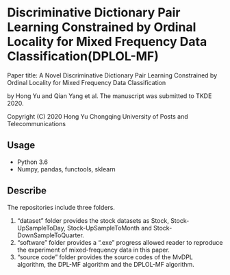 # Discriminative Dictionary Pair Learning Constrained by Ordinal Locality for Mixed Frequency Data Classification(DPLOL-MF)

Paper title:
A Novel Discriminative Dictionary Pair Learning Constrained by Ordinal Locality for Mixed Frequency Data Classification

by Hong Yu and Qian Yang et al.
The manuscript was submitted to TKDE 2020.

Copyright (C) 2020
Hong Yu
Chongqing University of Posts and Telecommunications

## Usage

- Python 3.6
- Numpy, pandas, functools, sklearn

## Describe

The repositories include three folders.
1. “dataset” folder provides the stock datasets as Stock, Stock-UpSampleToDay, Stock-UpSampleToMonth and Stock-DownSampleToQuarter.
2. “software” folder provides a “.exe” progress allowed reader to reproduce the experiment of mixed-frequency data in this paper.
3. “source code” folder provides the source codes of the MvDPL algorithm, the DPL-MF algorithm and the DPLOL-MF algorithm.

